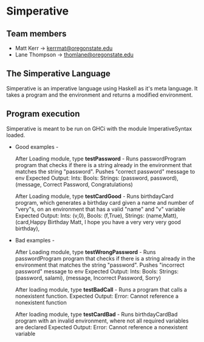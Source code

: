 # Simperative

## Team members
- Matt Kerr -> kerrmat@oregonstate.edu
- Lane Thompson -> thomlane@oregonstate.edu

## The Simperative Language
Simperative is an imperative language using Haskell as it's meta language. It takes a program and the environment and returns a modified environment.

## Program execution
Simperative is meant to be run on GHCi with the module ImperativeSyntax loaded.

- Good examples - 

  After Loading module, type **testPassword** - Runs passwordProgram program that checks if there is a string already in the environment that matches the string "password". Pushes "correct password" message to env
  Expected Output: 
	Ints:
	Bools:
	Strings: (password, password), (message, Correct Password, Congratulations)
	
  After Loading module, type **testCardGood** - Runs birthdayCard program, which generates a birthday card given a name and number of "very"s, on an environment that has a valid "name" and "v" variable
  Expected Output:
	Ints: (v,0),
	Bools: (f,True),
	Strings: (name,Matt), (card,Happy Birthday Matt,
	I hope you have a very very very good birthday),
  
  
- Bad examples - 

  After Loading module, type **testWrongPassword** - Runs passwordProgram program that checks if there is a string already in the environment that matches the string "password". Pushes "incorrect password" message to env
  Expected Output: 
	Ints:
	Bools:
	Strings: (password, salami), (message, Incorrect Password, Sorry)

  After loading module, type **testBadCall** - Runs a program that calls a nonexistent function.
  Expected Output: 
	Error: Cannot reference a nonexistent function
  
  After loading module, type **testCardBad** - Runs birthdayCardBad program with an invalid environment, where not all required variables are declared
  Expected Output: 
	Error: Cannot reference a nonexistent variable
  
  
